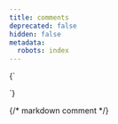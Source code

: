 ```yaml
---
title: comments
deprecated: false
hidden: false
metadata:
  robots: index
---
```

<HTMLBlock>{`
<!-- add a comment -->
`}</HTMLBlock>

{/* markdown comment */}